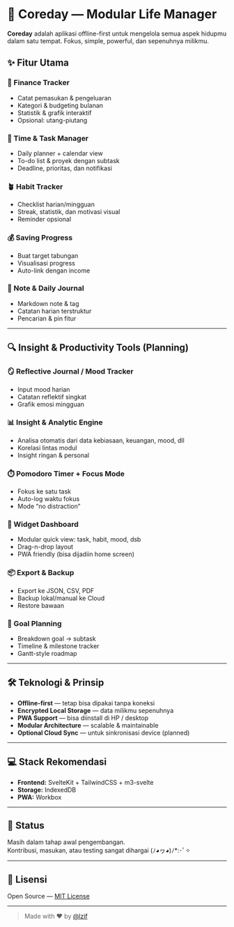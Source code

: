 # 🧭 Coreday — Modular Life Manager

**Coreday** adalah aplikasi offline-first untuk mengelola semua aspek hidupmu dalam satu tempat. Fokus, simple, powerful, dan sepenuhnya milikmu.

## ✨ Fitur Utama

### 💸 Finance Tracker

- Catat pemasukan & pengeluaran
- Kategori & budgeting bulanan
- Statistik & grafik interaktif
- Opsional: utang-piutang

### 📆 Time & Task Manager

- Daily planner + calendar view
- To-do list & proyek dengan subtask
- Deadline, prioritas, dan notifikasi

### 🪴 Habit Tracker

- Checklist harian/mingguan
- Streak, statistik, dan motivasi visual
- Reminder opsional

### 💰 Saving Progress

- Buat target tabungan
- Visualisasi progress
- Auto-link dengan income

### 📝 Note & Daily Journal

- Markdown note & tag
- Catatan harian terstruktur
- Pencarian & pin fitur

---

## 🔍 Insight & Productivity Tools (Planning)

### 🪞 Reflective Journal / Mood Tracker

- Input mood harian
- Catatan reflektif singkat
- Grafik emosi mingguan

### 📊 Insight & Analytic Engine

- Analisa otomatis dari data kebiasaan, keuangan, mood, dll
- Korelasi lintas modul
- Insight ringan & personal

### ⏱️ Pomodoro Timer + Focus Mode

- Fokus ke satu task
- Auto-log waktu fokus
- Mode “no distraction”

### 🧩 Widget Dashboard

- Modular quick view: task, habit, mood, dsb
- Drag-n-drop layout
- PWA friendly (bisa dijadiin home screen)

### 📦 Export & Backup

- Export ke JSON, CSV, PDF
- Backup lokal/manual ke Cloud
- Restore bawaan

### 🎯 Goal Planning

- Breakdown goal → subtask
- Timeline & milestone tracker
- Gantt-style roadmap

---

## 🛠️ Teknologi & Prinsip

- **Offline-first** — tetap bisa dipakai tanpa koneksi
- **Encrypted Local Storage** — data milikmu sepenuhnya
- **PWA Support** — bisa diinstall di HP / desktop
- **Modular Architecture** — scalable & maintainable
- **Optional Cloud Sync** — untuk sinkronisasi device (planned)

---

## 💻 Stack Rekomendasi

- **Frontend:** SvelteKit + TailwindCSS + m3-svelte
- **Storage:** IndexedDB
- **PWA:** Workbox

---

## 🚧 Status

Masih dalam tahap awal pengembangan.  
Kontribusi, masukan, atau testing sangat dihargai (ﾉ◕ヮ◕)ﾉ\*:･ﾟ✧

---

## 📄 Lisensi

Open Source — [MIT License](./LICENSE)

---

> Made with ❤️ by [@lzif](https://github.com/lzif)
